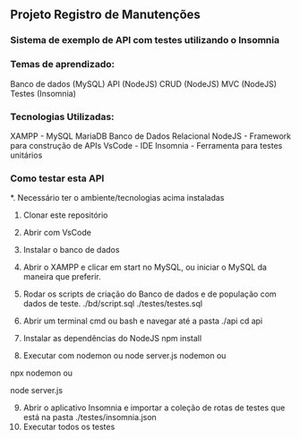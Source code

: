 ## Projeto Registro de Manutenções

### Sistema de exemplo de API com testes utilizando o Insomnia

### Temas de aprendizado:

Banco de dados (MySQL)
API (NodeJS)
CRUD (NodeJS)
MVC (NodeJS)
Testes (Insomnia)

### Tecnologias	Utilizadas:

XAMPP - MySQL MariaDB	Banco de Dados Relacional
NodeJS - Framework para construção de APIs
VsCode - IDE
Insomnia - Ferramenta para testes unitários

### Como testar esta API

*. Necessário ter o ambiente/tecnologias acima instaladas

1. Clonar este repositório
2. Abrir com VsCode
3. Instalar o banco de dados
4. Abrir o XAMPP e clicar em start no MySQL, ou iniciar o MySQL da maneira que preferir.
5. Rodar os scripts de criação do Banco de dados e de população com dados de teste.
./bd/script.sql
./testes/testes.sql

6. Abrir um terminal cmd ou bash e navegar até a pasta ./api
cd api

7. Instalar as dependências do NodeJS
npm install

8. Executar com nodemon ou node server.js
nodemon
ou

npx nodemon
ou

node server.js

9. Abrir o aplicativo Insomnia e importar a coleção de rotas de testes que está na pasta ./testes/insomnia.json
10. Executar todos os testes
